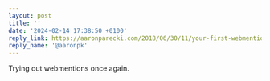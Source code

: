 ```yaml
---
layout: post
title: ''
date: '2024-02-14 17:38:50 +0100'
reply_link: https://aaronparecki.com/2018/06/30/11/your-first-webmention
reply_name: '@aaronpk'
---
```

Trying out webmentions once again.